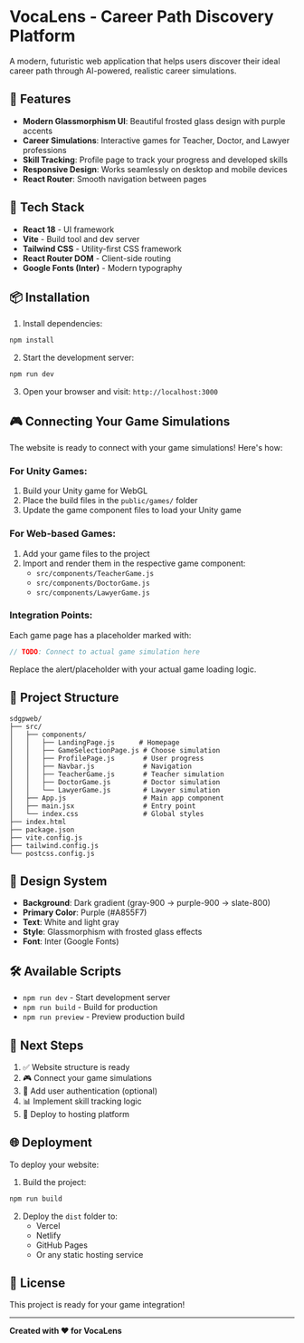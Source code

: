 # VocaLens - Career Path Discovery Platform

A modern, futuristic web application that helps users discover their ideal career path through AI-powered, realistic career simulations.

## 🎯 Features

- **Modern Glassmorphism UI**: Beautiful frosted glass design with purple accents
- **Career Simulations**: Interactive games for Teacher, Doctor, and Lawyer professions
- **Skill Tracking**: Profile page to track your progress and developed skills
- **Responsive Design**: Works seamlessly on desktop and mobile devices
- **React Router**: Smooth navigation between pages

## 🚀 Tech Stack

- **React 18** - UI framework
- **Vite** - Build tool and dev server
- **Tailwind CSS** - Utility-first CSS framework
- **React Router DOM** - Client-side routing
- **Google Fonts (Inter)** - Modern typography

## 📦 Installation

1. Install dependencies:
```bash
npm install
```

2. Start the development server:
```bash
npm run dev
```

3. Open your browser and visit: `http://localhost:3000`

## 🎮 Connecting Your Game Simulations

The website is ready to connect with your game simulations! Here's how:

### For Unity Games:
1. Build your Unity game for WebGL
2. Place the build files in the `public/games/` folder
3. Update the game component files to load your Unity game

### For Web-based Games:
1. Add your game files to the project
2. Import and render them in the respective game component:
   - `src/components/TeacherGame.js`
   - `src/components/DoctorGame.js`
   - `src/components/LawyerGame.js`

### Integration Points:
Each game page has a placeholder marked with:
```javascript
// TODO: Connect to actual game simulation here
```

Replace the alert/placeholder with your actual game loading logic.

## 📁 Project Structure

```
sdgpweb/
├── src/
│   ├── components/
│   │   ├── LandingPage.js      # Homepage
│   │   ├── GameSelectionPage.js # Choose simulation
│   │   ├── ProfilePage.js       # User progress
│   │   ├── Navbar.js            # Navigation
│   │   ├── TeacherGame.js       # Teacher simulation
│   │   ├── DoctorGame.js        # Doctor simulation
│   │   └── LawyerGame.js        # Lawyer simulation
│   ├── App.js                   # Main app component
│   ├── main.jsx                 # Entry point
│   └── index.css                # Global styles
├── index.html
├── package.json
├── vite.config.js
├── tailwind.config.js
└── postcss.config.js
```

## 🎨 Design System

- **Background**: Dark gradient (gray-900 → purple-900 → slate-800)
- **Primary Color**: Purple (#A855F7)
- **Text**: White and light gray
- **Style**: Glassmorphism with frosted glass effects
- **Font**: Inter (Google Fonts)

## 🛠️ Available Scripts

- `npm run dev` - Start development server
- `npm run build` - Build for production
- `npm run preview` - Preview production build

## 📝 Next Steps

1. ✅ Website structure is ready
2. 🎮 Connect your game simulations
3. 🔐 Add user authentication (optional)
4. 📊 Implement skill tracking logic
5. 🚀 Deploy to hosting platform

## 🌐 Deployment

To deploy your website:

1. Build the project:
```bash
npm run build
```

2. Deploy the `dist` folder to:
   - Vercel
   - Netlify
   - GitHub Pages
   - Or any static hosting service

## 📄 License

This project is ready for your game integration!

---

**Created with ❤️ for VocaLens**
